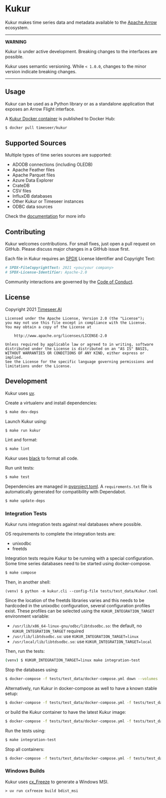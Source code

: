 # Kukur

Kukur makes time series data and metadata available to the [Apache Arrow](https://arrow.apache.org/) ecosystem.

---
**WARNING**

Kukur is under active development.
Breaking changes to the interfaces are possible.

Kukur uses semantic versioning.
While `< 1.0.0`, changes to the minor version indicate breaking changes.

---

## Usage

Kukur can be used as a Python library or as a standalone application that exposes an Arrow Flight interface.

A [Kukur Docker container](https://hub.docker.com/r/timeseer/kukur) is published to Docker Hub:

```bash
$ docker pull timeseer/kukur
```

## Supported Sources

Multiple types of time series sources are supported:

- ADODB connections (including OLEDB)
- Apache Feather files
- Apache Parquet files
- Azure Data Explorer
- CrateDB
- CSV files
- InfluxDB databases
- Other Kukur or Timeseer instances
- ODBC data sources

Check the [documentation](https://kukur.timeseer.ai) for more info

## Contributing

Kukur welcomes contributions.
For small fixes, just open a pull request on GitHub.
Please discuss major changes in a GitHub issue first.

Each file in Kukur requires an [SPDX](https://spdx.dev/) License Identifier and Copyright Text:

```python
# SPDX-FileCopyrightText: 2021 <you/your company>
# SPDX-License-Identifier: Apache-2.0
```

Community interactions are governed by the [Code of Conduct](CODE_OF_CONDUCT.md).

## License

Copyright 2021 [Timeseer.AI](https://www.timeseer.ai)

```
Licensed under the Apache License, Version 2.0 (the "License");
you may not use this file except in compliance with the License.
You may obtain a copy of the License at

    http://www.apache.org/licenses/LICENSE-2.0

Unless required by applicable law or agreed to in writing, software
distributed under the License is distributed on an "AS IS" BASIS,
WITHOUT WARRANTIES OR CONDITIONS OF ANY KIND, either express or implied.
See the License for the specific language governing permissions and
limitations under the License.
```

## Development

Kukur uses [uv](https://docs.astral.sh/uv/).

Create a virtualenv and install dependencies:

```bash
$ make dev-deps
```

Launch Kukur using:

```bash
$ make run kukur
```

Lint and format:

```bash
$ make lint
```

Kukur uses [black](https://github.com/psf/black) to format all code.

Run unit tests:

```bash
$ make test
```

Dependencies are managed in [pyproject.toml](pyproject.toml).
A `requirements.txt` file is automatically generated for compatibility with Dependabot.

```bash
$ make update-deps
```

### Integration Tests

Kukur runs integration tests against real databases where possible.

OS requirements to complete the integration tests are:

- unixodbc
- freetds

Integration tests require Kukur to be running with a special configuration.
Some time series databases need to be started using docker-compose.

```bash
$ make compose
```

Then, in another shell:

```
(venv) $ python -m kukur.cli --config-file tests/test_data/Kukur.toml
```

Since the location of the freetds libraries varies and this needs to be hardcoded in the unixodbc configuration,
several configuration profiles exist.
These profiles can be selected using the `KUKUR_INTEGRATION_TARGET` environment variable:

- `/usr/lib/x86_64-linux-gnu/odbc/libtdsodbc.so`: the default, no `KUKUR_INTEGRATION_TARGET` required
- `/usr/lib/libtdsodbc.so`: use `KUKUR_INTEGRATION_TARGET=linux`
- `/usr/local/lib/libtdsodbc.so`: use `KUKUR_INTEGRATION_TARGET=local`

Then, run the tests:

```bash
(venv) $ KUKUR_INTEGRATION_TARGET=linux make integration-test
```

Stop the databases using:

```bash
$ docker-compose -f tests/test_data/docker-compose.yml down --volumes
```

Alternatively, run Kukur in docker-compose as well to have a known stable setup:

```bash
$ docker-compose -f tests/test_data/docker-compose.yml -f tests/test_data/docker-compose.container.yml up -d
```

or build the Kukur container to have the latest Kukur image:

```bash
$ docker-compose -f tests/test_data/docker-compose.yml -f tests/test_data/docker-compose.container.yml up --build
```

Run the tests using:

```bash
$ make integration-test
```

Stop all containers:

```bash
$ docker-compose -f tests/test_data/docker-compose.yml -f tests/test_data/docker-compose.container.yml down --volumes
```

### Windows Builds

Kukur uses [cx_Freeze](https://marcelotduarte.github.io/cx_Freeze/) to generate a Windows MSI.

```
> uv run cxfreeze build bdist_msi
```
